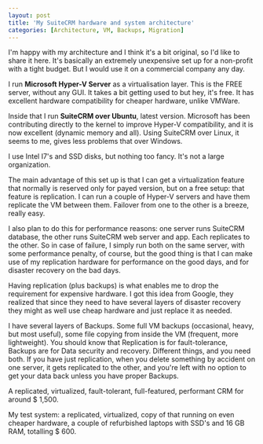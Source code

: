 ```yaml
---
layout: post
title: 'My SuiteCRM hardware and system architecture'
categories: [Architecture, VM, Backups, Migration]
---
```


I'm happy with my architecture and I think it's a bit original, so I'd like to share it here. It's basically an extremely unexpensive set up for a non-profit with a tight budget. But I would use it on a commercial company any day.

I run **Microsoft Hyper-V Server** as a virtualisation layer. This is the FREE server, without any GUI. It takes a bit getting used to but hey, it's free. It has excellent hardware compatibility for cheaper hardware, unlike VMWare.

Inside that I run **SuiteCRM over Ubuntu**, latest version. Microsoft has been contributing directly to the kernel to improve Hyper-V compatibility, and it is now excellent (dynamic memory and all). Using SuiteCRM over Linux, it seems to me, gives less problems that over Windows.

I use Intel I7's and SSD disks, but nothing too fancy. It's not a large organization.

The main advantage of this set up is that I can get a virtualization feature that normally is reserved only for payed version, but on a free setup: that feature is replication. I can run a couple of Hyper-V servers and have them replicate the VM between them. Failover from one to the other is a breeze, really easy.

I also plan to do this for performance reasons: one server runs SuiteCRM database, the other runs SuiteCRM web server and app. Each replicates to the other. So in case of failure, I simply run both on the same server, with some performance penalty, of course, but the good thing is that I can make use of my replication hardware for performance on the good days, and for disaster recovery on the bad days.

Having replication (plus backups) is what enables me to drop the requirement for expensive hardware. I got this idea from Google, they realized that since they need to have several layers of disaster recovery they might as well use cheap hardware and just replace it as needed.

I have several layers of Backups. Some full VM backups (occasional, heavy, but most useful), some file copying from inside the VM (frequent, more lightweight). You should know that Replication is for fault-tolerance, Backups are for Data security and recovery. Different things, and you need both. If you have just replication, when you delete something by accident on one server, it gets replicated to the other, and you're left with no option to get your data back unless you have proper Backups.

A replicated, virtualized, fault-tolerant, full-featured, performant CRM for around $ 1,500. 

My test system: a replicated, virtualized, copy of that running on even cheaper hardware, a couple of refurbished laptops with SSD's and 16 GB RAM, totalling $ 600. 